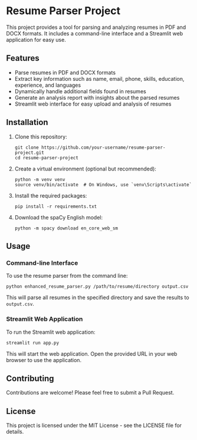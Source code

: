 # Resume Parser Project

This project provides a tool for parsing and analyzing resumes in PDF and DOCX formats. It includes a command-line interface and a Streamlit web application for easy use.

## Features

- Parse resumes in PDF and DOCX formats
- Extract key information such as name, email, phone, skills, education, experience, and languages
- Dynamically handle additional fields found in resumes
- Generate an analysis report with insights about the parsed resumes
- Streamlit web interface for easy upload and analysis of resumes

## Installation

1. Clone this repository:
   ```
   git clone https://github.com/your-username/resume-parser-project.git
   cd resume-parser-project
   ```

2. Create a virtual environment (optional but recommended):
   ```
   python -m venv venv
   source venv/bin/activate  # On Windows, use `venv\Scripts\activate`
   ```

3. Install the required packages:
   ```
   pip install -r requirements.txt
   ```

4. Download the spaCy English model:
   ```
   python -m spacy download en_core_web_sm
   ```

## Usage

### Command-line Interface

To use the resume parser from the command line:

```
python enhanced_resume_parser.py /path/to/resume/directory output.csv
```

This will parse all resumes in the specified directory and save the results to `output.csv`.

### Streamlit Web Application

To run the Streamlit web application:

```
streamlit run app.py
```

This will start the web application. Open the provided URL in your web browser to use the application.

## Contributing

Contributions are welcome! Please feel free to submit a Pull Request.

## License

This project is licensed under the MIT License - see the LICENSE file for details.